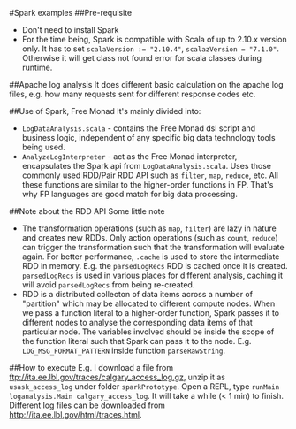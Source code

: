 #Spark examples
##Pre-requisite
* Don't need to install Spark
* For the time being, Spark is compatible with Scala of up to 2.10.x version only.  It has to set ```scalaVersion := "2.10.4"```, ```scalazVersion = "7.1.0"```.  Otherwise it will get class not found error for scala classes during runtime.

##Apache log analysis
It does different basic calculation on the apache log files, e.g. how many requests sent for different response codes etc.

##Use of Spark, Free Monad
It's mainly divided into:
* ```LogDataAnalysis.scala``` - contains the Free Monad dsl script and business logic, independent of any specific big data technology tools being used.
* ```AnalyzeLogInterpreter``` - act as the Free Monad interpreter, encapsulates the Spark api from ```LogDataAnalysis.scala```.  Uses those commonly used RDD/Pair RDD API such as ```filter```, ```map```, ```reduce```, etc.  All these functions are similar to the higher-order functions in FP.  That's why FP languages are good match for big data processing.

##Note about the RDD API
Some little note
* The transformation operations (such as ```map```, ```filter```) are lazy in nature and creates new RDDs.  Only action operations (such as ```count```, ```reduce```) can trigger the transformation such that the transformation will evaluate again.  For better performance, ```.cache``` is used to store the intermediate RDD in memory.  E.g. the ```parsedLogRecs``` RDD is cached once it is created.  ```parsedLogRecs``` is used in various places for different analysis, caching it will avoid ```parsedLogRecs``` from being re-created.
* RDD is a distributed collecton of data items across a number of "partition" which may be allocated to different compute nodes.  When we pass a function literal to a higher-order function, Spark passes it to different nodes to analyse the corresponding data items of that particular node.  The variables involved should be inside the scope of the function literal such that Spark can pass it to the node.  E.g. ```LOG_MSG_FORMAT_PATTERN``` inside function ```parseRawString```.

##How to execute
E.g. I download a file from ftp://ita.ee.lbl.gov/traces/calgary_access_log.gz, unzip it as ```usask_access_log``` under folder ```sparkPrototype```.  Open a REPL, type ```runMain loganalysis.Main calgary_access_log```.  It will take a while (< 1 min) to finish.  Different log files can be downloaded from http://ita.ee.lbl.gov/html/traces.html.